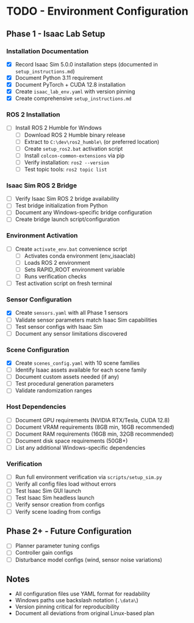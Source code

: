 # TODO - Environment Configuration

## Phase 1 - Isaac Lab Setup

### Installation Documentation
- [x] Record Isaac Sim 5.0.0 installation steps (documented in `setup_instructions.md`)
- [x] Document Python 3.11 requirement
- [x] Document PyTorch + CUDA 12.8 installation
- [x] Create `isaac_lab_env.yaml` with version pinning
- [x] Create comprehensive `setup_instructions.md`

### ROS 2 Installation
- [ ] Install ROS 2 Humble for Windows
  - [ ] Download ROS 2 Humble binary release
  - [ ] Extract to `C:\dev\ros2_humble\` (or preferred location)
  - [ ] Create `setup_ros2.bat` activation script
  - [ ] Install `colcon-common-extensions` via pip
  - [ ] Verify installation: `ros2 --version`
  - [ ] Test topic tools: `ros2 topic list`

### Isaac Sim ROS 2 Bridge
- [ ] Verify Isaac Sim ROS 2 bridge availability
- [ ] Test bridge initialization from Python
- [ ] Document any Windows-specific bridge configuration
- [ ] Create bridge launch script/configuration

### Environment Activation
- [ ] Create `activate_env.bat` convenience script
  - [ ] Activates conda environment (env_isaaclab)
  - [ ] Loads ROS 2 environment
  - [ ] Sets RAPID_ROOT environment variable
  - [ ] Runs verification checks
- [ ] Test activation script on fresh terminal

### Sensor Configuration
- [x] Create `sensors.yaml` with all Phase 1 sensors
- [ ] Validate sensor parameters match Isaac Sim capabilities
- [ ] Test sensor configs with Isaac Sim
- [ ] Document any sensor limitations discovered

### Scene Configuration
- [x] Create `scenes_config.yaml` with 10 scene families
- [ ] Identify Isaac assets available for each scene family
- [ ] Document custom assets needed (if any)
- [ ] Test procedural generation parameters
- [ ] Validate randomization ranges

### Host Dependencies
- [ ] Document GPU requirements (NVIDIA RTX/Tesla, CUDA 12.8)
- [ ] Document VRAM requirements (8GB min, 16GB recommended)
- [ ] Document RAM requirements (16GB min, 32GB recommended)
- [ ] Document disk space requirements (50GB+)
- [ ] List any additional Windows-specific dependencies

### Verification
- [ ] Run full environment verification via `scripts/setup_sim.py`
- [ ] Verify all config files load without errors
- [ ] Test Isaac Sim GUI launch
- [ ] Test Isaac Sim headless launch
- [ ] Verify sensor creation from configs
- [ ] Verify scene loading from configs

## Phase 2+ - Future Configuration
- [ ] Planner parameter tuning configs
- [ ] Controller gain configs
- [ ] Disturbance model configs (wind, sensor noise variations)

## Notes
- All configuration files use YAML format for readability
- Windows paths use backslash notation (`.\data\`)
- Version pinning critical for reproducibility
- Document all deviations from original Linux-based plan
